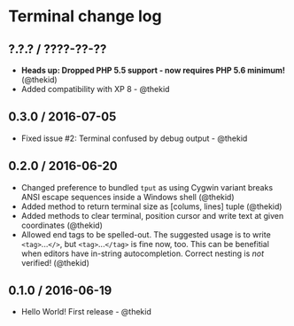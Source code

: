 Terminal change log
===================

## ?.?.? / ????-??-??

* **Heads up: Dropped PHP 5.5 support - now requires PHP 5.6 minimum!**
  (@thekid)
* Added compatibility with XP 8 - @thekid

## 0.3.0 / 2016-07-05

* Fixed issue #2: Terminal confused by debug output - @thekid

## 0.2.0 / 2016-06-20

* Changed preference to bundled `tput` as using Cygwin variant breaks
  ANSI escape sequences inside a Windows shell
  (@thekid)
* Added method to return terminal size as [colums, lines] tuple
  (@thekid)
* Added methods to clear terminal, position cursor and write text at
  given coordinates
  (@thekid)
* Allowed end tags to be spelled-out. The suggested usage is to write
  `<tag>`...`</>`, but `<tag>`...`</tag>` is fine now, too. This can
  be benefitial when editors have in-string autocompletion. Correct
  nesting is *not* verified!
  (@thekid)

## 0.1.0 / 2016-06-19

* Hello World! First release - @thekid